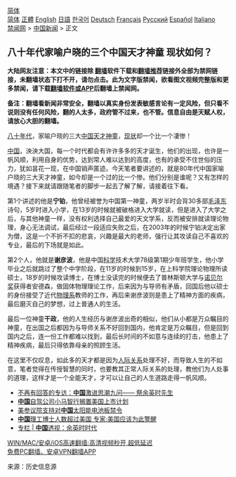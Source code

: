  <!-- 面包屑导航 --> <div class="breadcrumb"><!-- GTranslate: https://gtranslate.io/ -->  <div class="switcher notranslate">  <div class="selected">  <a href="#" onclick="return false;"> 简体</a>  </div>  <div class="option">  <a href="https://www.bannedbook.org" onclick="doGTranslate('zh-CN|zh-CN');jQuery('div.switcher div.selected a').html(jQuery(this).html());return false;" title="简体中文" class="nturl selected"> 简体</a>  <a href="https://www.bannedbook.org/zh-tw/" onclick="doGTranslate('zh-CN|zh-TW');jQuery('div.switcher div.selected a').html(jQuery(this).html());return false;" title="繁體中文" class="nturl"> 正體</a>  <a href="https://www.bannedbook.org/en/" onclick="doGTranslate('zh-CN|en');jQuery('div.switcher div.selected a').html(jQuery(this).html());return false;" title="English" class="nturl"> English</a>  <a href="https://www.bannedbook.org/ja/" onclick="doGTranslate('zh-CN|ja');jQuery('div.switcher div.selected a').html(jQuery(this).html());return false;" title="日本語" class="nturl"> 日語</a>  <a href="https://www.bannedbook.org/ko/" onclick="doGTranslate('zh-CN|ko');jQuery('div.switcher div.selected a').html(jQuery(this).html());return false;" title="한국어" class="nturl"> 한국어</a>  <a href="https://www.bannedbook.org/de/" onclick="doGTranslate('zh-CN|de');jQuery('div.switcher div.selected a').html(jQuery(this).html());return false;" title="Deutsch" class="nturl"> Deutsch</a>  <a href="https://www.bannedbook.org/fr/" onclick="doGTranslate('zh-CN|fr');jQuery('div.switcher div.selected a').html(jQuery(this).html());return false;" title="Français" class="nturl"> Français</a>  <a href="https://www.bannedbook.org/ru/" onclick="doGTranslate('zh-CN|ru');jQuery('div.switcher div.selected a').html(jQuery(this).html());return false;" title="Русский" class="nturl"> Русский</a>  <a href="https://www.bannedbook.org/es/" onclick="doGTranslate('zh-CN|es');jQuery('div.switcher div.selected a').html(jQuery(this).html());return false;" title="Español" class="nturl"> Español</a>  <a href="https://www.bannedbook.org/it/" onclick="doGTranslate('zh-CN|it');jQuery('div.switcher div.selected a').html(jQuery(this).html());return false;" title="Italiano" class="nturl"> Italiano</a>  </div>  </div>      <div class='breadcrumb-sub'><!-- Breadcrumb NavXT 6.3.0 --> <a href="https://www.bannedbook.org/" class="home">禁闻网</a> &gt; <a href="https://www.bannedbook.org/bnews/cnnews/" class="category">中国新闻</a> &gt; 正文</div></div><h2>八十年代家喻户晓的三个中国天才神童 现状如何？</h2> <p class="notice"><b>大陆网友注意：本文中的链接除 <a href="https://github.com/bannedbook/fanqiang" >翻墙</a>软件下载和<a href="https://github.com/killgcd/justmysocks/blob/master/README.md">翻墙推荐</a>链接外全部为禁网链接，未翻墙状态下打不开，请勿点击。此为文字版禁闻，欲看图文视频完整版和更多禁闻，请下载<a href="https://github.com/bannedbook/fanqiang">翻墙软件或APP</a>后翻墙上禁闻网。</p><p>备注：翻墙看新闻非常安全，翻墙以真实身份发表敏感言论有一定风险，但只看不说则没有任何风险，翻的人太多，政府管不过来，也不管。信息自由是天赋人权，请放心大胆的翻墙。</b></p>  <div class="entry"> <p><span class='wp_keywordlink'><a href="https://www.bannedbook.org/forum2/topic939.html" title="《八十年代访谈录》" target="_blank">八十年代</a></span>，家喻户晓的三大<span class='wp_keywordlink_affiliate'><a href="https://www.bannedbook.org/" title="中国" target="_blank">中国</a></span><a href="https://www.bannedbook.org/bnews/tag/%e5%a4%a9%e6%89%8d/" class="st_tag internal_tag" rel="tag" title="标签 天才 下的日志">天才</a><a href="https://www.bannedbook.org/bnews/tag/%e7%a5%9e%e7%ab%a5/" class="st_tag internal_tag" rel="tag" title="标签 神童 下的日志">神童</a>，<a href="https://www.bannedbook.org/bnews/tag/%E7%8E%B0%E7%8A%B6/" class="st_tag internal_tag" rel="tag" title="标签 现状 下的日志">现状</a>却一个比一个凄惨！</p> <p><a href="https://www.bannedbook.org/bnews/tag/%E4%B8%AD%E5%9B%BD/" class="st_tag internal_tag" rel="tag" title="标签 中国 下的日志">中国</a>，泱泱大国，每一个时代都会有许许多多的天才诞生，他们的出现，也许是一帆风顺，利用自身的优势，达到常人难以达到的高度，也有的承受不住世俗的压力，犹如昙花一现，在中国销声匿迹。今天笔者要讲述的，就是80年代中国家喻户晓的三大天才神童，如今却是一个过的比一个惨。他们分别是谁呢？又有怎样的境遇？接下来就请跟随笔者的脚步一起去了解了解，请接着往下看。</p>  <p>第1个讲述的他是<strong>宁铂</strong>，他曾经被誉为中国第一神童，两岁半时会背30多部<a href="https://www.bannedbook.org/bnews/tag/%e6%af%9b%e6%b3%bd%e4%b8%9c/" class="st_tag internal_tag" rel="tag" title="标签 毛泽东 下的日志">毛泽东</a>诗句，5岁时进入小学，在13岁的时候就被破格进入大学就读，但是进入了大学之后，与其他神童一样，没有权利选择自己最爱的天文学系，反而被安排就读理论物理，身心无法调试，最后经过一段适应失败之后，在2003年的时候宁铂决定出家为僧，这是一个不折不扣的悲哀，兴趣是最大的老师，强行让其攻读自己不喜欢的专业，最后的下场就是如此。</p> <p>第2个人，他就是<strong>谢彦波</strong>，他是中国<span class='wp_keywordlink'><a href="https://www.bannedbook.org/forum11/topic309.html" title="禁片：“科学”的棍子" target="_blank">科学</a></span>技术大学78级第1期少年班学生，他小学毕业之后就跳过了整个中学阶段，在11岁的时候到15岁，在上科学院理论物理所读硕士，18岁的时候攻读博士，在博士没读完的时候便去了普林斯顿大学与<a href="https://www.bannedbook.org/bnews/tag/%e8%af%ba%e8%b4%9d%e5%b0%94%e5%a5%96/" class="st_tag internal_tag" rel="tag" title="标签 诺贝尔奖 下的日志">诺贝尔奖</a>获得者安德森，做固体物理理论工作，后来因为与导师有矛盾，回国后他以硕士的身份接受了近代<a href="https://www.bannedbook.org/bnews/tag/%E7%89%A9%E7%90%86%E7%B3%BB/" class="st_tag internal_tag" rel="tag" title="标签 物理系 下的日志">物理系</a>教师的工作，再后来谢彦波则是患上了精神方面的疾病，最后磨灭自己的梦想，过上普通人的生活。</p>  <p>最后一位神童<strong>干政</strong>，他的人生经历与谢彦波出奇的相似，他们从小都是万众瞩目的神童，在出国之后都因为与导师关系不好回到国内，他肯定是万众瞩目，但是回到国内之后，连一份工作都难以找到，最后长时间的不如意与连续的打击，他患上了精神疾病，最后只得依靠母亲的照顾生活。</p> <p>在这里不仅叹息，如此多的天才都是因为<a href="https://www.bannedbook.org/bnews/tag/%E4%BA%BA%E9%99%85%E5%85%B3%E7%B3%BB/" class="st_tag internal_tag" rel="tag" title="标签 人际关系 下的日志">人际关系</a>处理不好，而导致人生的不如意，笔者觉得在传授智慧的同时，也要教其正常人际关系的处理，教他们为人处事的道理，这样才是一个全能天才，才可以让自己的人生道路走得一帆风顺。</p>  <ul class='op-related-articles' title='相关阅读'> <li><a href='https://www.bannedbook.org/bnews/baitai/20210812/1604712.html' target='_blank'>不再有回答的专访：<b>中国</b>激进思潮九问—— 祭余英时先生</a></li> <li><a href='https://www.bannedbook.org/bnews/comments/20210812/1604708.html' target='_blank'><b>中国</b>自驾公司小马智行搁置美国上市计划</a></li> <li><a href='https://www.bannedbook.org/bnews/comments/20210812/1604707.html' target='_blank'>美参议院支持对<b>中国</b>太阳能电池板禁令</a></li> <li><a href='https://www.bannedbook.org/bnews/headline/20210812/1604705.html' target='_blank'><b>中国</b>理工博士人数超过美国 专家:美国应该为此警醒</a></li> <li><a href='https://www.bannedbook.org/bnews/ssgc/20210812/1604702.html' target='_blank'>专栏 | <b>中国</b>透视：余英时时代</a></li> </ul> <p class="texttj"> <a href="https://github.com/bannedbook/fanqiang/wiki/V2ray%E6%9C%BA%E5%9C%BA" target="_blank">WIN/MAC/安卓/iOS高速翻墙:高清视频秒开,超低延迟</a><br/> <a href="https://github.com/bannedbook/fanqiang/wiki/%E7%A6%81%E9%97%BB%E7%BD%91%E5%AE%89%E5%8D%93%E7%BF%BB%E5%A2%99%E6%96%B0%E9%97%BBAPP" target="_blank">免费PC翻墙、安卓VPN翻墙APP</a></p><p> 来源：历史信息源 </p> <a name='sharetosocial'></a>  <div style="margin-bottom:5px;padding-bottom:5px;clear:both"> <div id="archive-pix-1" class="banner-ads"> <!-- AuctionX Display platform tag START --> <div id="26318x728x90x621x_ADSLOT2" clicktrack="%%CLICK_URL_ESC%%"></div> <!-- AuctionX Display platform tag END --> </div> <div id="archive-pix-2" class="banner-ads"> <!-- AuctionX Display platform tag START --> <div id="26315x300x250x621x_ADSLOT2" clicktrack="%%CLICK_URL_ESC%%"></div> <!-- AuctionX Display platform tag END --> </div> </div>  <div id="archive-pix-1" class="banner-ads"> <!-- AuctionX Display platform tag START --> <div id="26318x728x90x621x_ADSLOT3" clicktrack="%%CLICK_URL_ESC%%"></div> <!-- AuctionX Display platform tag END --> </div> </div><!--END ENTRY--> 